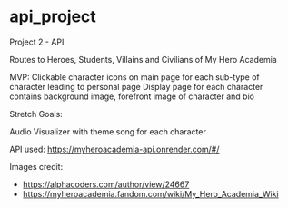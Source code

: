# api_project
Project 2 - API 

Routes to Heroes, Students, Villains and Civilians of My Hero Academia

MVP:
Clickable character icons on main page for each sub-type of character leading to personal page
Display page for each character contains background image, forefront image of character and bio

Stretch Goals:

Audio Visualizer with theme song for each character


API used: https://myheroacademia-api.onrender.com/#/

Images credit:
- https://alphacoders.com/author/view/24667
- https://myheroacademia.fandom.com/wiki/My_Hero_Academia_Wiki
